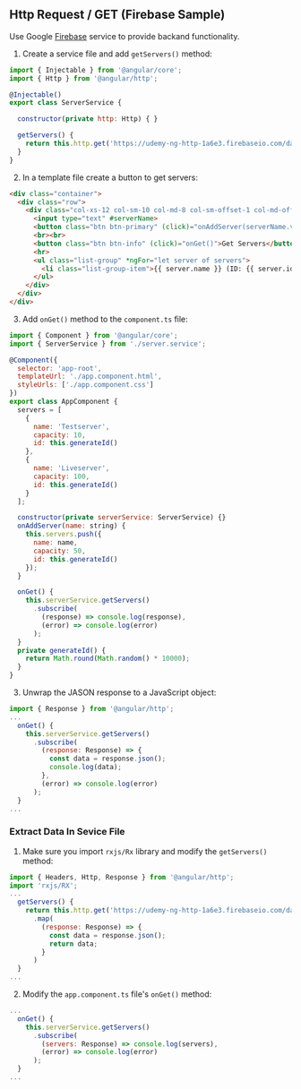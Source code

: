 ## Http Request / GET (Firebase Sample) 
Use Google [Firebase](http://firebase.google.com) service to provide backand functionality.

1. Create a service file and add `getServers()` method:
```javascript
import { Injectable } from '@angular/core';
import { Http } from '@angular/http';

@Injectable()
export class ServerService {

  constructor(private http: Http) { }

  getServers() {
    return this.http.get('https://udemy-ng-http-1a6e3.firebaseio.com/data.json')
  }
}
```
2. In a template file create a button to get servers:
```html
<div class="container">
  <div class="row">
    <div class="col-xs-12 col-sm-10 col-md-8 col-sm-offset-1 col-md-offset-2">
      <input type="text" #serverName>
      <button class="btn btn-primary" (click)="onAddServer(serverName.value)">Add Server</button>
      <br><br>
      <button class="btn btn-info" (click)="onGet()">Get Servers</button>
      <hr>
      <ul class="list-group" *ngFor="let server of servers">
        <li class="list-group-item">{{ server.name }} (ID: {{ server.id }})</li>
      </ul>
    </div>
  </div>
</div>
```
3. Add `onGet()` method to the `component.ts` file:
```javascript
import { Component } from '@angular/core';
import { ServerService } from './server.service';

@Component({
  selector: 'app-root',
  templateUrl: './app.component.html',
  styleUrls: ['./app.component.css']
})
export class AppComponent {
  servers = [
    {
      name: 'Testserver',
      capacity: 10,
      id: this.generateId()
    },
    {
      name: 'Liveserver',
      capacity: 100,
      id: this.generateId()
    }
  ];

  constructor(private serverService: ServerService) {}
  onAddServer(name: string) {
    this.servers.push({
      name: name,
      capacity: 50,
      id: this.generateId()
    });
  }

  onGet() {
    this.serverService.getServers()
      .subscribe(
        (response) => console.log(response),
        (error) => console.log(error)
      );
  }
  private generateId() {
    return Math.round(Math.random() * 10000);
  }
}
```
3. Unwrap the JASON response to a JavaScript object:
```javascript
import { Response } from '@angular/http';
...
  onGet() {
    this.serverService.getServers()
      .subscribe(
        (response: Response) => {
          const data = response.json();
          console.log(data);
        },
        (error) => console.log(error)
      );
  }
...
```
### Extract Data In Sevice File
1. Make sure you import `rxjs/Rx` library and modify the `getServers()` method:
```javascript
import { Headers, Http, Response } from '@angular/http';
import 'rxjs/RX';
...
  getServers() {
    return this.http.get('https://udemy-ng-http-1a6e3.firebaseio.com/data.json')
      .map(
        (response: Response) => {
          const data = response.json();
          return data;
        }
      )
  }
...
```
2. Modify the `app.component.ts` file's `onGet()` method:
```javascript
...
  onGet() {
    this.serverService.getServers()
      .subscribe(
        (servers: Response) => console.log(servers),
        (error) => console.log(error)
      );
  }
...
```
